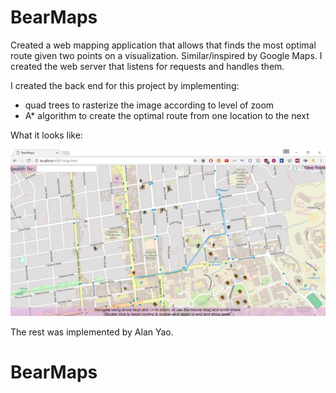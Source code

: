 # BearMaps
Created a web mapping application that allows that finds the most optimal route given two points on a visualization.  Similar/inspired by Google Maps. 
I created the web server that listens for requests and handles them.

I created the back end for this project by implementing:
- quad trees to rasterize the image according to level of zoom
- A\* algorithm to create the optimal route from one location to the next

What it looks like:

![BearMaps screenshot](/demo/bearmaps-demo.jpg?raw=true "BearMaps Demo")


The rest was implemented by Alan Yao.
# BearMaps
